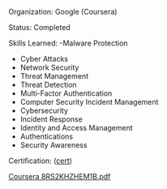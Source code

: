 Organization: Google (Coursera)

Status: Completed

Skills Learned:
-Malware Protection
- Cyber Attacks
- Network Security
- Threat Management
- Threat Detection
- Multi-Factor Authentication
- Computer Security Incident Management
- Cybersecurity
- Incident Response
- Identity and Access Management
- Authentications
- Security Awareness

Certification:  ([cert](https://coursera.org/share/caa32576ceae37fdadddc1a163ba3912))

[Coursera 8RS2KHZHEM1B.pdf](https://github.com/user-attachments/files/22322629/Coursera.8RS2KHZHEM1B.pdf)



